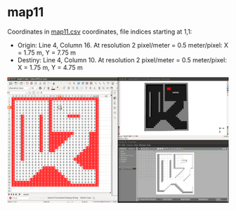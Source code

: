 # map11

Coordinates in [map11.csv](map11.csv) coordinates, file indices starting at 1,1:
- Origin: Line 4, Column 16. At resolution 2 pixel/meter = 0.5 meter/pixel: X = 1.75 m, Y = 7.75 m
- Destiny: Line 4, Column 10. At resolution 2 pixel/meter = 0.5 meter/pixel: X = 1.75 m, Y = 4.75 m

![map11.png](map11.png)
